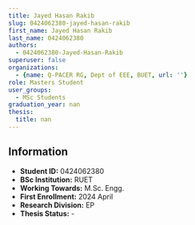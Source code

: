 ```yaml
---
title: Jayed Hasan Rakib
slug: 0424062380-jayed-hasan-rakib
first_name: Jayed Hasan Rakib
last_name: 0424062380
authors:
  - 0424062380-Jayed-Hasan-Rakib
superuser: false
organizations:
  - {name: Q-PACER RG, Dept of EEE, BUET, url: ''}
role: Masters Student
user_groups:
  - MSc Students
graduation_year: nan
thesis:
  title: nan
---
```


## Information
* **Student ID:** 0424062380
* **BSc Institution:** RUET
* **Working Towards:** M.Sc. Engg.
* **First Enrollment:** 2024 April
* **Research Division:** EP
* **Thesis Status:** -
